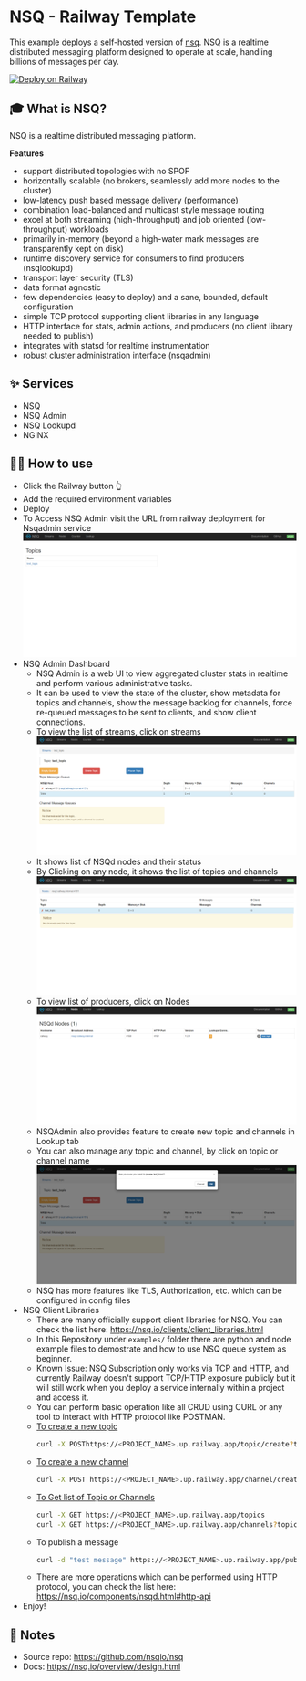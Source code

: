 # NSQ - Railway Template

This example deploys a self-hosted version of [nsq](https://nsq.io/). NSQ is a realtime distributed messaging platform designed to operate at scale, handling billions of messages per day.

[![Deploy on Railway](https://railway.app/button.svg)](https://railway.app/template/okc9Wi?referralCode=HT4TtK)

## 🎓 What is NSQ?
NSQ is a realtime distributed messaging platform.

**Features**
* support distributed topologies with no SPOF
* horizontally scalable (no brokers, seamlessly add more nodes to the cluster)
* low-latency push based message delivery (performance)
* combination load-balanced and multicast style message routing
* excel at both streaming (high-throughput) and job oriented (low-throughput) workloads
* primarily in-memory (beyond a high-water mark messages are transparently kept on disk)
* runtime discovery service for consumers to find producers (nsqlookupd)
* transport layer security (TLS)
* data format agnostic
* few dependencies (easy to deploy) and a sane, bounded, default configuration
* simple TCP protocol supporting client libraries in any language
* HTTP interface for stats, admin actions, and producers (no client library needed to publish)
* integrates with statsd for realtime instrumentation
* robust cluster administration interface (nsqadmin)

## ✨ Services

- NSQ
- NSQ Admin
- NSQ Lookupd
- NGINX

## 💁‍♀️ How to use

- Click the Railway button 👆
- Add the required environment variables
- Deploy
- To Access NSQ Admin visit the URL from railway deployment for Nsqadmin service
![dashboard](img/dashboard.png)
- NSQ Admin Dashboard
    - NSQ Admin is a web UI to view aggregated cluster stats in realtime and perform various administrative tasks.
    - It can be used to view the state of the cluster, show metadata for topics and channels, show the message backlog for channels, force re-queued messages to be sent to clients, and show client connections.
    - To view the list of streams, click on streams
    ![streams](img/stream.png)
    - It shows list of NSQd nodes and their status
    - By Clicking on any node, it shows the list of topics and channels
    ![topic](img/nodequeue.png)
    - To view list of producers, click on Nodes
    ![nodes](img/nodes.png)
    - NSQAdmin also provides feature to create new topic and channels in Lookup tab
    - You can also manage any topic and channel, by click on topic or channel name
    ![topic](img/manageTopic.png)
    - NSQ has more features like TLS, Authorization, etc. which can be configured in config files
- NSQ Client Libraries
    - There are many officially support client libraries for NSQ. You can check the list here: https://nsq.io/clients/client_libraries.html
    - In this Repository under `examples/` folder there are python and node example files to demostrate and how to use NSQ queue system as beginner.
    - Known Issue: NSQ Subscription only works via TCP and HTTP, and currently Railway doesn't support TCP/HTTP exposure publicly but it will still work when you deploy a service internally within a project and access it.
    - You can perform basic operation like all CRUD using CURL or any tool to interact with HTTP protocol like POSTMAN.
    - [To create a new topic](https://nsq.io/components/nsqd.html#post-topiccreate)
        ```bash
        curl -X POSThttps://<PROJECT_NAME>.up.railway.app/topic/create?topic=name
        ``` 
    - [To create a new channel](https://nsq.io/components/nsqd.html#post-channelcreate)
        ```bash
        curl -X POST https://<PROJECT_NAME>.up.railway.app/channel/create?topic=name&channel=name
        ```
    - [To Get list of Topic or Channels](https://nsq.io/components/nsqlookupd.html#get-topics)
        ```bash
        curl -X GET https://<PROJECT_NAME>.up.railway.app/topics
        curl -X GET https://<PROJECT_NAME>.up.railway.app/channels?topic=name
        ```
    - To publish a message
        ```bash
        curl -d "test message" https://<PROJECT_NAME>.up.railway.app/pub?topic=name
        ```
    - There are more operations which can be performed using HTTP protocol, you can check the list here: https://nsq.io/components/nsqd.html#http-api
- Enjoy!

## 📝 Notes

- Source repo: https://github.com/nsqio/nsq
- Docs: https://nsq.io/overview/design.html